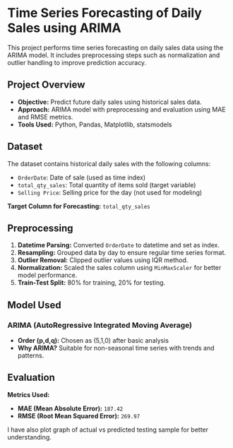 # Time Series Forecasting of Daily Sales using ARIMA

This project performs time series forecasting on daily sales data using the ARIMA model. It includes preprocessing steps such as normalization and outlier handling to improve prediction accuracy.

## Project Overview

- **Objective:** Predict future daily sales using historical sales data.
- **Approach:** ARIMA model with preprocessing and evaluation using MAE and RMSE metrics.
- **Tools Used:** Python, Pandas, Matplotlib, statsmodels

## Dataset

The dataset contains historical daily sales with the following columns:

- `OrderDate`: Date of sale (used as time index)
- `total_qty_sales`: Total quantity of items sold (target variable)
- `Selling Price`: Selling price for the day (not used for modeling)

**Target Column for Forecasting:** `total_qty_sales`


## Preprocessing

1. **Datetime Parsing:** Converted `OrderDate` to datetime and set as index.
2. **Resampling:** Grouped data by day to ensure regular time series format.
3. **Outlier Removal:** Clipped outlier values using IQR method.
4. **Normalization:** Scaled the sales column using `MinMaxScaler` for better model performance.
5. **Train-Test Split:** 80% for training, 20% for testing.


## Model Used

### ARIMA (AutoRegressive Integrated Moving Average)

- **Order (p,d,q):** Chosen as (5,1,0) after basic analysis
- **Why ARIMA?** Suitable for non-seasonal time series with trends and patterns.

## Evaluation

**Metrics Used:**
- **MAE (Mean Absolute Error):** `187.42`
- **RMSE (Root Mean Squared Error):** `269.97`

I have also plot graph of actual vs predicted testing sample for better understanding. 
